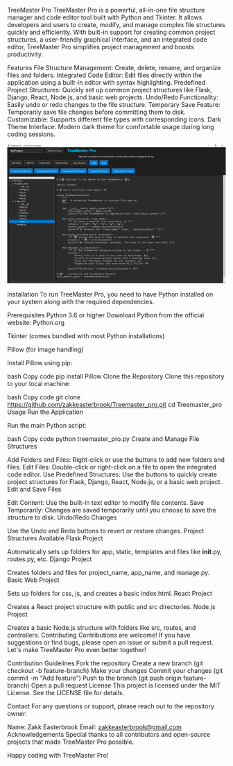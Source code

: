 TreeMaster Pro
TreeMaster Pro is a powerful, all-in-one file structure manager and code editor tool built with Python and Tkinter. It allows developers and users to create, modify, and manage complex file structures quickly and efficiently. With built-in support for creating common project structures, a user-friendly graphical interface, and an integrated code editor, TreeMaster Pro simplifies project management and boosts productivity.

Features
File Structure Management: Create, delete, rename, and organize files and folders.
Integrated Code Editor: Edit files directly within the application using a built-in editor with syntax highlighting.
Predefined Project Structures: Quickly set up common project structures like Flask, Django, React, Node.js, and basic web projects.
Undo/Redo Functionality: Easily undo or redo changes to the file structure.
Temporary Save Feature: Temporarily save file changes before committing them to disk.
Customizable: Supports different file types with corresponding icons.
Dark Theme Interface: Modern dark theme for comfortable usage during long coding sessions.

![TreeMaster Pro Screenshot](https://github.com/zakkeasterbrook/TreeMaster_Pro/blob/main/Screenshot%20(448).png?raw=true)




Installation
To run TreeMaster Pro, you need to have Python installed on your system along with the required dependencies.

Prerequisites
Python 3.6 or higher
Download Python from the official website: Python.org

Tkinter (comes bundled with most Python installations)

Pillow (for image handling)

Install Pillow using pip:

bash
Copy code
pip install Pillow
Clone the Repository
Clone this repository to your local machine:

bash
Copy code
git clone https://github.com/zakkeasterbrook/Treemaster_pro.git
cd Treemaster_pro
Usage
Run the Application

Run the main Python script:

bash
Copy code
python treemaster_pro.py
Create and Manage File Structures

Add Folders and Files: Right-click or use the buttons to add new folders and files.
Edit Files: Double-click or right-click on a file to open the integrated code editor.
Use Predefined Structures: Use the buttons to quickly create project structures for Flask, Django, React, Node.js, or a basic web project.
Edit and Save Files

Edit Content: Use the built-in text editor to modify file contents.
Save Temporarily: Changes are saved temporarily until you choose to save the structure to disk.
Undo/Redo Changes

Use the Undo and Redo buttons to revert or restore changes.
Project Structures Available
Flask Project

Automatically sets up folders for app, static, templates and files like __init__.py, routes.py, etc.
Django Project

Creates folders and files for project_name, app_name, and manage.py.
Basic Web Project

Sets up folders for css, js, and creates a basic index.html.
React Project

Creates a React project structure with public and src directories.
Node.js Project

Creates a basic Node.js structure with folders like src, routes, and controllers.
Contributing
Contributions are welcome! If you have suggestions or find bugs, please open an issue or submit a pull request. Let's make TreeMaster Pro even better together!

Contribution Guidelines
Fork the repository
Create a new branch (git checkout -b feature-branch)
Make your changes
Commit your changes (git commit -m "Add feature")
Push to the branch (git push origin feature-branch)
Open a pull request
License
This project is licensed under the MIT License. See the LICENSE file for details.

Contact
For any questions or support, please reach out to the repository owner:

Name: Zakk Easterbrook
Email: zakkeasterbrook@gmail.com
Acknowledgements
Special thanks to all contributors and open-source projects that made TreeMaster Pro possible.

Happy coding with TreeMaster Pro!
